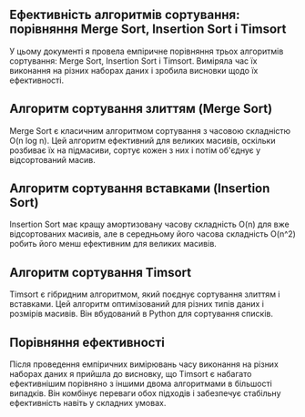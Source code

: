 ## Ефективність алгоритмів сортування: порівняння Merge Sort, Insertion Sort і Timsort

У цьому документі я провела емпіричне порівняння трьох алгоритмів сортування: Merge Sort, Insertion Sort і Timsort. Виміряла час їх виконання на різних наборах даних і зробила висновки щодо їх ефективності.

## Алгоритм сортування злиттям (Merge Sort)

Merge Sort є класичним алгоритмом сортування з часовою складністю O(n log n). Цей алгоритм ефективний для великих масивів, оскільки розбиває їх на підмасиви, сортує кожен з них і потім об'єднує у відсортований масив.

## Алгоритм сортування вставками (Insertion Sort)

Insertion Sort має кращу амортизовану часову складність O(n) для вже відсортованих масивів, але в середньому його часова складність O(n^2) робить його менш ефективним для великих масивів.

## Алгоритм сортування Timsort

Timsort є гібридним алгоритмом, який поєднує сортування злиттям і вставками. Цей алгоритм оптимізований для різних типів даних і розмірів масивів. Він вбудований в Python для сортування списків.

## Порівняння ефективності

Після проведення емпіричних вимірювань часу виконання на різних наборах даних я прийшла до висновку, що Timsort є набагато ефективнішим порівняно з іншими двома алгоритмами в більшості випадків. Він комбінує переваги обох підходів і забезпечує стабільну ефективність навіть у складних умовах.
